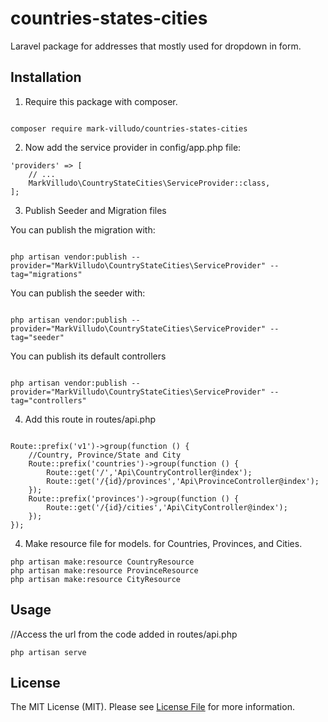 # countries-states-cities
Laravel package for addresses that mostly used for dropdown in form.

## Installation

1. Require this package with composer.

```shell

composer require mark-villudo/countries-states-cities

```

2. Now add the service provider in config/app.php file:

```
'providers' => [
    // ...
    MarkVilludo\CountryStateCities\ServiceProvider::class,
];
```
3. Publish Seeder and Migration files

You can publish the migration with:

```

php artisan vendor:publish --provider="MarkVilludo\CountryStateCities\ServiceProvider" --tag="migrations"

```

You can publish the seeder with:

```

php artisan vendor:publish --provider="MarkVilludo\CountryStateCities\ServiceProvider" --tag="seeder"

```

You can publish its default controllers

```

php artisan vendor:publish --provider="MarkVilludo\CountryStateCities\ServiceProvider" --tag="controllers"

```
4. Add this route in routes/api.php
```

Route::prefix('v1')->group(function () {
	//Country, Province/State and City
	Route::prefix('countries')->group(function () {
		Route::get('/','Api\CountryController@index');
		Route::get('/{id}/provinces','Api\ProvinceController@index');
	});
	Route::prefix('provinces')->group(function () {
		Route::get('/{id}/cities','Api\CityController@index');
	});
});

```

4. Make resource file for models. for Countries, Provinces, and Cities.

```
php artisan make:resource CountryResource
php artisan make:resource ProvinceResource
php artisan make:resource CityResource
```


## Usage

//Access the url from the code added in routes/api.php

```
php artisan serve
```

## License

The MIT License (MIT). Please see [License File](LICENSE.md) for more information.

